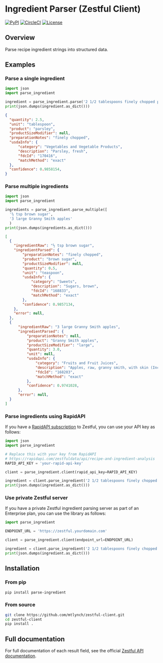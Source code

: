 # Ingredient Parser (Zestful Client)

[![PyPI](https://img.shields.io/pypi/v/zestful-parse-ingredient)](https://pypi.org/project/zestful-parse-ingredient/)
[![CircleCI](https://circleci.com/gh/mtlynch/zestful-client.svg?style=svg)](https://circleci.com/gh/mtlynch/zestful-client)
[![License](http://img.shields.io/:license-mit-blue.svg?style=flat-square)](LICENSE)

## Overview

Parse recipe ingredient strings into structured data.

## Examples

### Parse a single ingredient

```python
import json
import parse_ingredient

ingredient = parse_ingredient.parse('2 1/2 tablespoons finely chopped parsley')
print(json.dumps(ingredient.as_dict()))
```

```json
{
  "quantity": 2.5,
  "unit": "tablespoon",
  "product": "parsley",
  "productSizeModifier": null,
  "preparationNotes": "finely chopped",
  "usdaInfo": {
      "category": "Vegetables and Vegetable Products",
      "description": "Parsley, fresh",
      "fdcId": "170416",
      "matchMethod": "exact"
  },
  "confidence": 0.9858154,
}
```


### Parse multiple ingredients

```python
import json
import parse_ingredient

ingredients = parse_ingredient.parse_multiple([
  '½ tsp brown sugar',
  '3 large Granny Smith apples'
  )
print(json.dumps(ingredients.as_dict()))
```

```json
[
  {
    "ingredientRaw": "½ tsp brown sugar",
    "ingredientParsed": {
        "preparationNotes": "finely chopped",
        "product": "brown sugar",
        "productSizeModifier": null,
        "quantity": 0.5,
        "unit": "teaspoon",
        "usdaInfo": {
            "category": "Sweets",
            "description": "Sugars, brown",
            "fdcId": "168833",
            "matchMethod": "exact"
        },
        "confidence": 0.9857134,
    },
    "error": null,
  },
  {
      "ingredientRaw": "3 large Granny Smith apples",
      "ingredientParsed": {
          "preparationNotes": null,
          "product": "Granny Smith apples",
          "productSizeModifier": "large",
          "quantity": 3.0,
          "unit": null,
          "usdaInfo": {
              "category": "Fruits and Fruit Juices",
              "description": "Apples, raw, granny smith, with skin (Includes foods for USDA's Food Distribution Program)",
              "fdcId": "168203",
              "matchMethod": "exact"
          },
          "confidence": 0.9741028,
      },
      "error": null,
  }
]
```

### Parse ingredients using RapidAPI

If you have a [RapidAPI subscription](https://rapidapi.com/zestfuldata/api/recipe-and-ingredient-analysis) to Zestful, you can use your API key as follows:

```python
import json
import parse_ingredient

# Replace this with your key from RapidAPI
# https://rapidapi.com/zestfuldata/api/recipe-and-ingredient-analysis
RAPID_API_KEY = 'your-rapid-api-key'

client = parse_ingredient.client(rapid_api_key=RAPID_API_KEY)

ingredient = client.parse_ingredient('2 1/2 tablespoons finely chopped parsley')
print(json.dumps(ingredient.as_dict()))
```

### Use private Zestful server

If you have a private Zestful ingredient parsing server as part of an Enterprise plan, you can use the library as follows:

```python
import parse_ingredient

ENDPOINT_URL = 'https://zestful.yourdomain.com'

client = parse_ingredient.client(endpoint_url=ENDPOINT_URL)

ingredient = client.parse_ingredient('2 1/2 tablespoons finely chopped parsley')
print(json.dumps(ingredient.as_dict()))
```

## Installation

### From pip

```bash
pip install parse-ingredient
```

### From source

```bash
git clone https://github.com/mtlynch/zestful-client.git
cd zestful-client
pip install .
```

## Full documentation

For full documentation of each result field, see the official [Zestful API documentation](https://zestfuldata.com/docs).
